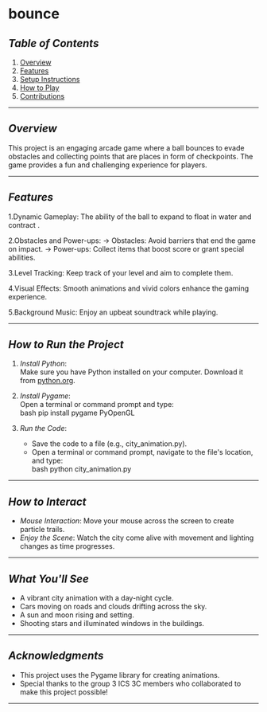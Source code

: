 # bounce
## *Table of Contents*  
1. [Overview](#overview)  
2. [Features](#features)  
3. [Setup Instructions](#setup-instructions)  
4. [How to Play](#how-to-play)  
5. [Contributions](#contributions)  

---

## *Overview*  
This project is an engaging arcade game where a ball bounces to evade obstacles and collecting points that are places in form of checkpoints. The game provides a fun and challenging experience for players.

---

## *Features*  
1.Dynamic Gameplay: The ability of the ball to expand to float in water and contract .

2.Obstacles and Power-ups:
    -> Obstacles: Avoid barriers that end the game on impact.
    -> Power-ups: Collect items that boost score or grant special abilities.

3.Level Tracking: Keep track of your level and aim to complete them.

4.Visual Effects: Smooth animations and vivid colors enhance the gaming experience.

5.Background Music: Enjoy an upbeat soundtrack while playing.

---

## *How to Run the Project*  
1. *Install Python*:  
   Make sure you have Python installed on your computer. Download it from [python.org](https://www.python.org).  

2. *Install Pygame*:  
   Open a terminal or command prompt and type:  
   bash
    pip install pygame PyOpenGL
     

3. *Run the Code*:  
   - Save the code to a file (e.g., city_animation.py).  
   - Open a terminal or command prompt, navigate to the file's location, and type:  
     bash
     python city_animation.py
       
---

## *How to Interact*  
- *Mouse Interaction*: Move your mouse across the screen to create particle trails.  
- *Enjoy the Scene*: Watch the city come alive with movement and lighting changes as time progresses.  


---

## *What You'll See*  
- A vibrant city animation with a day-night cycle.  
- Cars moving on roads and clouds drifting across the sky.  
- A sun and moon rising and setting.  
- Shooting stars and illuminated windows in the buildings.  

---

## *Acknowledgments*  
- This project uses the Pygame library for creating animations.  
- Special thanks to the group 3 ICS 3C members who collaborated to make this project possible!  

---
